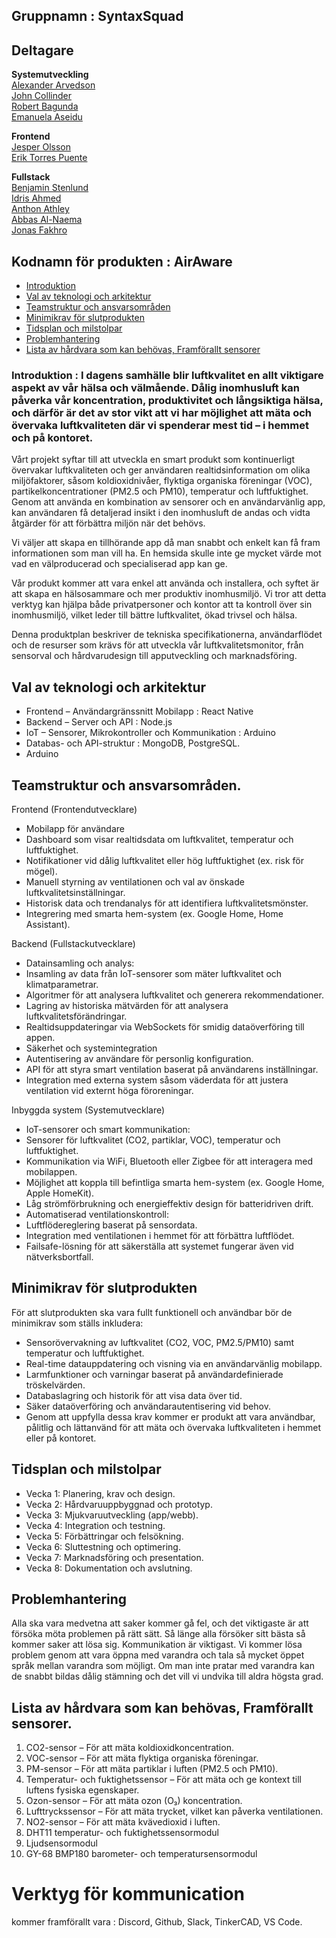 ## Gruppnamn : SyntaxSquad

## Deltagare
**Systemutveckling**\
[Alexander Arvedson](https://github.com/alexanderchasacademy)\
[John Collinder](https://github.com/flaxdrop)\
[Robert Bagunda](https://github.com/robag1137)\
[Emanuela Aseidu](https://github.com/ema-asi)

**Frontend**\
[Jesper Olsson](https://github.com/jesperolsson89)\
[Erik Torres Puente](https://github.com/ErikTP)

**Fullstack**\
[Benjamin Stenlund](https://github.com/benjamin762)\
[Idris Ahmed](https://github.com/derainted)\
[Anthon Athley](https://github.com/AntonAthley)\
[Abbas Al-Naema](https://github.com/Abbaln)\
[Jonas Fakhro](https://github.com/Jonas262901)


## Kodnamn för produkten : AirAware

- [Introduktion](#introduktion)
- [Val av teknologi och arkitektur](#val-av-teknologi-och-arkitektur)
- [Teamstruktur och ansvarsområden](#teamstruktur-och-ansvarsområden)
- [Minimikrav för slutprodukten](#minimikrav-för-slutprodukten)
- [Tidsplan och milstolpar](#tidsplan-och-milstolpar)
- [Problemhantering](#problemhantering)
- [Lista av hårdvara som kan behövas, Framförallt sensorer](#lista-av-hårdvara-som-kan-behövas-framförallt-sensorer)

### Introduktion : I dagens samhälle blir luftkvalitet en allt viktigare aspekt av vår hälsa och välmående. Dålig inomhusluft kan påverka vår koncentration, produktivitet och långsiktiga hälsa, och därför är det av stor vikt att vi har möjlighet att mäta och övervaka luftkvaliteten där vi spenderar mest tid – i hemmet och på kontoret.

Vårt projekt syftar till att utveckla en smart produkt som kontinuerligt övervakar luftkvaliteten och ger användaren realtidsinformation om olika miljöfaktorer, såsom koldioxidnivåer, flyktiga organiska föreningar (VOC), partikelkoncentrationer (PM2.5 och PM10), temperatur och luftfuktighet. Genom att använda en kombination av sensorer och en användarvänlig app, kan användaren få detaljerad insikt i den inomhusluft de andas och vidta åtgärder för att förbättra miljön när det behövs.

Vi väljer att skapa en tillhörande app då man snabbt och enkelt kan få fram informationen som man vill ha. En hemsida skulle inte ge mycket värde mot vad en välproducerad och specialiserad app kan ge.

Vår produkt kommer att vara enkel att använda och installera, och syftet är att skapa en hälsosammare och mer produktiv inomhusmiljö. Vi tror att detta verktyg kan hjälpa både privatpersoner och kontor att ta kontroll över sin inomhusmiljö, vilket leder till bättre luftkvalitet, ökad trivsel och hälsa.

Denna produktplan beskriver de tekniska specifikationerna, användarflödet och de resurser som krävs för att utveckla vår luftkvalitetsmonitor, från sensorval och hårdvarudesign till apputveckling och marknadsföring.

## Val av teknologi och arkitektur
- Frontend – Användargränssnitt Mobilapp : React Native
- Backend – Server och API : Node.js
- IoT – Sensorer, Mikrokontroller och Kommunikation : Arduino
- Databas- och API-struktur : MongoDB, PostgreSQL.
- Arduino 

## Teamstruktur och ansvarsområden.
Frontend (Frontendutvecklare)
- Mobilapp för användare
- Dashboard som visar realtidsdata om luftkvalitet, temperatur och luftfuktighet.
- Notifikationer vid dålig luftkvalitet eller hög luftfuktighet (ex. risk för mögel).
- Manuell styrning av ventilationen och val av önskade luftkvalitetsinställningar.
- Historisk data och trendanalys för att identifiera luftkvalitetsmönster.
- Integrering med smarta hem-system (ex. Google Home, Home Assistant).

Backend (Fullstackutvecklare)
- Datainsamling och analys:
- Insamling av data från IoT-sensorer som mäter luftkvalitet och
klimatparametrar.
- Algoritmer för att analysera luftkvalitet och generera rekommendationer.
- Lagring av historiska mätvärden för att analysera luftkvalitetsförändringar.
- Realtidsuppdateringar via WebSockets för smidig dataöverföring till appen.
- Säkerhet och systemintegration
- Autentisering av användare för personlig konfiguration.
- API för att styra smart ventilation baserat på användarens inställningar.
- Integration med externa system såsom väderdata för att justera ventilation vid
externt höga föroreningar.

Inbyggda system (Systemutvecklare)
- IoT-sensorer och smart kommunikation:
- Sensorer för luftkvalitet (CO2, partiklar, VOC), temperatur och luftfuktighet.
- Kommunikation via WiFi, Bluetooth eller Zigbee för att interagera med
mobilappen.
- Möjlighet att koppla till befintliga smarta hem-system (ex. Google Home,
Apple HomeKit).
- Låg strömförbrukning och energieffektiv design för batteridriven drift.
- Automatiserad ventilationskontroll:
- Luftflödereglering baserat på sensordata.
- Integration med ventilationen i hemmet för att förbättra luftflödet.
- Failsafe-lösning för att säkerställa att systemet fungerar även vid
nätverksbortfall.


## Minimikrav för slutprodukten
För att slutprodukten ska vara fullt funktionell och användbar bör de minimikrav som ställs inkludera:

- Sensorövervakning av luftkvalitet (CO2, VOC, PM2.5/PM10) samt temperatur och luftfuktighet.
- Real-time datauppdatering och visning via en användarvänlig mobilapp.
- Larmfunktioner och varningar baserat på användardefinierade tröskelvärden.
- Databaslagring och historik för att visa data över tid.
- Säker dataöverföring och användarautentisering vid behov.
- Genom att uppfylla dessa krav kommer er produkt att vara användbar, pålitlig och lättanvänd för att mäta och övervaka luftkvaliteten i hemmet eller på kontoret.

## Tidsplan och milstolpar
- Vecka 1: Planering, krav och design.
- Vecka 2: Hårdvaruuppbyggnad och prototyp.
- Vecka 3: Mjukvaruutveckling (app/webb).
- Vecka 4: Integration och testning.
- Vecka 5: Förbättringar och felsökning.
- Vecka 6: Sluttestning och optimering.
- Vecka 7: Marknadsföring och presentation.
- Vecka 8: Dokumentation och avslutning.

## Problemhantering
Alla ska vara medvetna att saker kommer gå fel, och det viktigaste är att försöka möta problemen på rätt sätt. Så länge alla försöker sitt bästa så kommer saker att lösa sig. Kommunikation är viktigast. Vi kommer lösa problem genom att vara öppna med varandra och tala så mycket öppet språk mellan varandra som möjligt. Om man inte pratar med varandra kan de snabbt bildas dålig stämning och det vill vi undvika till aldra högsta grad.


## Lista av hårdvara som kan behövas, Framförallt sensorer.
1. CO2-sensor – För att mäta koldioxidkoncentration.
2. VOC-sensor – För att mäta flyktiga organiska föreningar.
3. PM-sensor – För att mäta partiklar i luften (PM2.5 och PM10).
4. Temperatur- och fuktighetssensor – För att mäta och ge kontext till luftens fysiska egenskaper.
5. Ozon-sensor – För att mäta ozon (O₃) koncentration.
6. Lufttryckssensor – För att mäta trycket, vilket kan påverka ventilationen.
7. NO2-sensor – För att mäta kvävedioxid i luften.
8. DHT11 temperatur- och fuktighetssensormodul
9. Ljudsensormodul
10. GY-68 BMP180 barometer- och temperatursensormodul


# Verktyg för kommunication
kommer framförallt vara : Discord, Github, Slack, TinkerCAD, VS Code.
